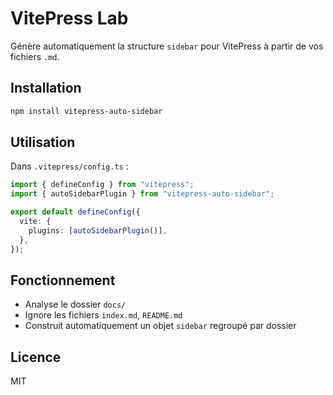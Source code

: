 # VitePress Lab

Génère automatiquement la structure `sidebar` pour VitePress à partir de vos fichiers `.md`.

## Installation

```bash
npm install vitepress-auto-sidebar
```

## Utilisation

Dans `.vitepress/config.ts` :

```ts
import { defineConfig } from "vitepress";
import { autoSidebarPlugin } from "vitepress-auto-sidebar";

export default defineConfig({
  vite: {
    plugins: [autoSidebarPlugin()],
  },
});
```

## Fonctionnement

- Analyse le dossier `docs/`
- Ignore les fichiers `index.md`, `README.md`
- Construit automatiquement un objet `sidebar` regroupé par dossier

## Licence

MIT
